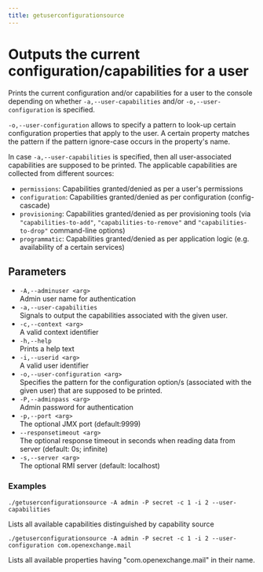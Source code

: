 ```yaml
---
title: getuserconfigurationsource
---
```


# Outputs the current configuration/capabilities for a user

Prints the current configuration and/or capabilities for a user to the console depending on whether ``-a,--user-capabilities`` and/or
``-o,--user-configuration`` is specified.

``-o,--user-configuration`` allows to specify a pattern to look-up certain configuration properties that apply to the user.
A certain property matches the pattern if the pattern ignore-case occurs in the property's name.

In case ``-a,--user-capabilities`` is specified, then all user-associated capabilities are supposed to be printed.
The applicable capabilities are collected from different sources:

 * ``permissions``: Capabilities granted/denied as per a user's permissions
 * ``configuration``: Capabilities granted/denied as per configuration (config-cascade)
 * ``provisioning``: Capabilities granted/denied as per provisioning tools (via ``"capabilities-to-add"``, ``"capabilities-to-remove"`` and ``"capabilities-to-drop"`` command-line options)
 * ``programmatic``: Capabilities granted/denied as per application logic (e.g. availability of a certain services)

## Parameters

 - ``-A,--adminuser <arg>``<br>
 Admin user name for authentication
 - ``-a,--user-capabilities``<br>
 Signals to output the capabilities associated with the given user.
 - ``-c,--context <arg>``<br>
 A valid context identifier
 - ``-h,--help``<br>
 Prints a help text
 - ``-i,--userid <arg>``<br>
 A valid user identifier
 - ``-o,--user-configuration <arg>``<br>
 Specifies the pattern for the configuration option/s (associated with the given user) that are supposed to be printed.
 - ``-P,--adminpass <arg>``<br>
 Admin password for authentication
 - ``-p,--port <arg>``<br>
 The optional JMX port (default:9999)
 - ``--responsetimeout <arg>``<br>
 The optional response timeout in seconds when reading data from server (default: 0s; infinite)
 - ``-s,--server <arg>``<br>
 The optional RMI server (default: localhost)

### Examples

```
./getuserconfigurationsource -A admin -P secret -c 1 -i 2 --user-capabilities
```
Lists all available capabilities distinguished by capability source

```
./getuserconfigurationsource -A admin -P secret -c 1 -i 2 --user-configuration com.openexchange.mail
```
Lists all available properties having "com.openexchange.mail" in their name.
